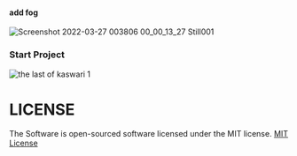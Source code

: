 
#### add fog
![Screenshot 2022-03-27 003806 00_00_13_27 Still001](https://user-images.githubusercontent.com/59316805/160345862-e7c63d84-1b0e-4db9-8170-ebe963ca178f.jpg)

### Start Project
![the last of kaswari 1](https://user-images.githubusercontent.com/59316805/160250307-63505328-9fce-48ed-8047-3d0291f04b17.png)



# LICENSE ##

The Software is open-sourced software licensed under the MIT license. [MIT License](https://github.com/Pedro-korwa/The-last-of-kasuari/blob/master/LICENSE)
